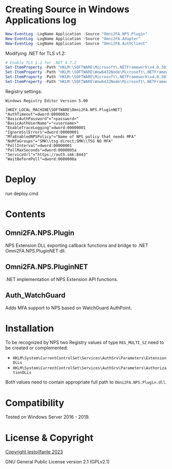 # Creating Source in Windows Applications log
```PowerShell
New-EventLog -LogName Application -Source "Omni2FA.NPS.Plugin"
New-EventLog -LogName Application -Source "Omni2FA.Adapter"
New-EventLog -LogName Application -Source "Omni2FA.AuthClient"
```

Modifying .NET for TLS v1.2:
```PowerShell
# Enable TLS 1.2 for .NET 4.7.2
Set-ItemProperty -Path "HKLM:\SOFTWARE\Microsoft\.NETFramework\v4.0.30319" -Name "SchUseStrongCrypto" -Value 1 -Type DWord
Set-ItemProperty -Path "HKLM:\SOFTWARE\Wow6432Node\Microsoft\.NETFramework\v4.0.30319" -Name "SchUseStrongCrypto" -Value 1 -Type DWord
Set-ItemProperty -Path "HKLM:\SOFTWARE\Microsoft\.NETFramework\v4.0.30319" -Name "SystemDefaultTlsVersions" -Value 1 -Type DWord
Set-ItemProperty -Path "HKLM:\SOFTWARE\Wow6432Node\Microsoft\.NETFramework\v4.0.30319" -Name "SystemDefaultTlsVersions" -Value 1 -Type DWord
```

Registry settings:
```reg
Windows Registry Editor Version 5.00

[HKEY_LOCAL_MACHINE\SOFTWARE\Omni2FA.NPS.PluginNET]
"AuthTimeout"=dword:0000003c
"BasicAuthPassword"="<password>"
"BasicAuthUserName"="<username>"
"EnableTraceLogging"=dword:00000001
"IgnoreSslErrors"=dword:00000001
"MfaEnabledNPSPolicy"="Name of NPS policy that needs MFA"
"NoMfaGroups"="SMK\\tsg-direct;SMK\\TSG NO MFA"
"PollInterval"=dword:00000001
"PollMaxSeconds"=dword:0000005a
"ServiceUrl"="https://auth.smk:8443"
"WaitBeforePoll"=dword:0000000a
```

# Deploy

run deploy.cmd

# Contents

## Omni2FA.NPS.Plugin

NPS Extension DLL exporting callback functions and bridge to .NET Omni2FA.NPS.PluginNET dll.

## Omni2FA.NPS.PluginNET

.NET implementation of NPS Extension API functions.

## Auth_WatchGuard

Adds MFA support to NPS based on WatchGuard AuthPoint.

# Installation

To be recognized by NPS two Registry values of type `REG_MULTI_SZ`
need to be created or complemented:

 * `HKLM\System\CurrentControlSet\Services\AuthSrv\Parameters\ExtensionDLLs`
 * `HKLM\System\CurrentControlSet\Services\AuthSrv\Parameters\AuthorizationDLLs`

Both values need to contain appropriate full path to `Omni2FA.NPS.Plugin.dll`.

# Compatibility

Tested on Windows Server 2016 - 2019.

# License & Copyright

[Copyright lestoilfante 2023](https://github.com/lestoilfante)

GNU General Public License version 2.1 (GPLv2.1) 